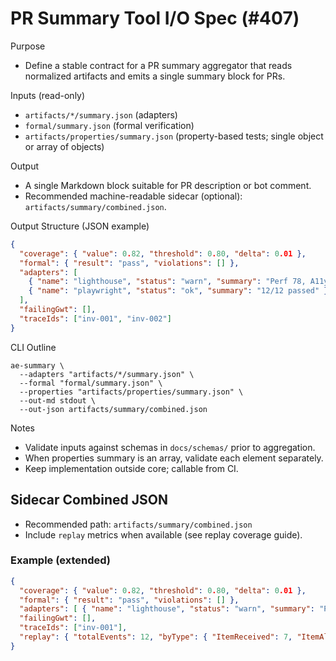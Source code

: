 # PR Summary Tool I/O Spec (#407)

Purpose
- Define a stable contract for a PR summary aggregator that reads normalized artifacts and emits a single summary block for PRs.

Inputs (read-only)
- `artifacts/*/summary.json` (adapters)
- `formal/summary.json` (formal verification)
- `artifacts/properties/summary.json` (property-based tests; single object or array of objects)

Output
- A single Markdown block suitable for PR description or bot comment.
- Recommended machine-readable sidecar (optional): `artifacts/summary/combined.json`.

Output Structure (JSON example)
```json
{
  "coverage": { "value": 0.82, "threshold": 0.80, "delta": 0.01 },
  "formal": { "result": "pass", "violations": [] },
  "adapters": [
    { "name": "lighthouse", "status": "warn", "summary": "Perf 78, A11y 96, PWA 55" },
    { "name": "playwright", "status": "ok", "summary": "12/12 passed" }
  ],
  "failingGwt": [],
  "traceIds": ["inv-001", "inv-002"]
}
```

CLI Outline
```
ae-summary \
  --adapters "artifacts/*/summary.json" \
  --formal "formal/summary.json" \
  --properties "artifacts/properties/summary.json" \
  --out-md stdout \
  --out-json artifacts/summary/combined.json
```

Notes
- Validate inputs against schemas in `docs/schemas/` prior to aggregation.
- When properties summary is an array, validate each element separately.
- Keep implementation outside core; callable from CI.
## Sidecar Combined JSON
- Recommended path: `artifacts/summary/combined.json`
- Include `replay` metrics when available (see replay coverage guide).

### Example (extended)
```json
{
  "coverage": { "value": 0.82, "threshold": 0.80, "delta": 0.01 },
  "formal": { "result": "pass", "violations": [] },
  "adapters": [ { "name": "lighthouse", "status": "warn", "summary": "Perf 78, A11y 96, PWA 55" } ],
  "failingGwt": [],
  "traceIds": ["inv-001"],
  "replay": { "totalEvents": 12, "byType": { "ItemReceived": 7, "ItemAllocated": 5 }, "violations": [] }
}
```
